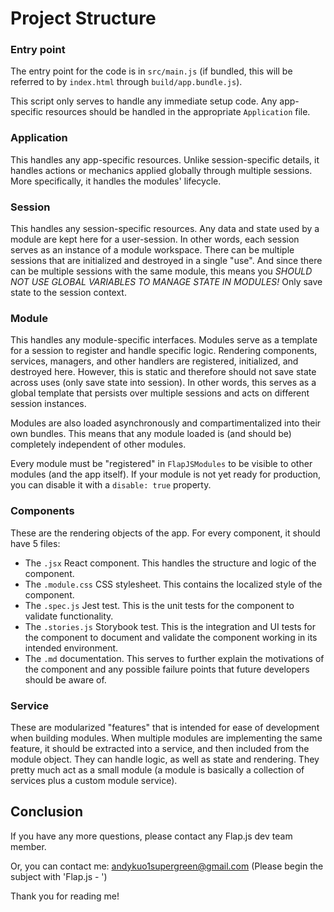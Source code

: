 # Project Structure

### Entry point
The entry point for the code is in `src/main.js` (if bundled, this will be
referred to by `index.html` through `build/app.bundle.js`).

This script only serves to handle any immediate setup code. Any app-specific
resources should be handled in the appropriate `Application` file.

### Application
This handles any app-specific resources. Unlike session-specific details,
it handles actions or mechanics applied globally through multiple sessions.
More specifically, it handles the modules' lifecycle.

### Session
This handles any session-specific resources. Any data and state used by a
module are kept here for a user-session. In other words, each session
serves as an instance of a module workspace. There can be multiple sessions
that are initialized and destroyed in a single "use". And since there can
be multiple sessions with the same module, this means you *SHOULD NOT USE
GLOBAL VARIABLES TO MANAGE STATE IN MODULES!* Only save state to the session
context.

### Module
This handles any module-specific interfaces. Modules serve as a template for
a session to register and handle specific logic. Rendering components,
services, managers, and other handlers are registered, initialized, and
destroyed here. However, this is static and therefore should not save state
across uses (only save state into session). In other words, this serves as
a global template that persists over multiple sessions and acts on different
session instances.

Modules are also loaded asynchronously and compartimentalized into their own
bundles. This means that any module loaded is (and should be) completely
independent of other modules.

Every module must be "registered" in `FlapJSModules` to be visible to other
modules (and the app itself). If your module is not yet ready for production,
you can disable it with a `disable: true` property.

### Components
These are the rendering objects of the app. For every component, it should have 5 files:

- The `.jsx` React component. This handles the structure and logic of the component.
- The `.module.css` CSS stylesheet. This contains the localized style of the component.
- The `.spec.js` Jest test. This is the unit tests for the component to validate functionality.
- The `.stories.js` Storybook test. This is the integration and UI tests for the component to document and validate the component working in its intended environment.
- The `.md` documentation. This serves to further explain the motivations of the component and any possible failure points that future developers should be aware of.

### Service
These are modularized "features" that is intended for ease of development when
building modules. When multiple modules are implementing the same feature, it
should be extracted into a service, and then included from the module object.
They can handle logic, as well as state and rendering. They pretty much act as
a small module (a module is basically a collection of services plus a custom
module service).

## Conclusion

If you have any more questions, please contact any Flap.js dev team member.

Or, you can contact me:
andykuo1supergreen@gmail.com
(Please begin the subject with 'Flap.js - ')

Thank you for reading me!
